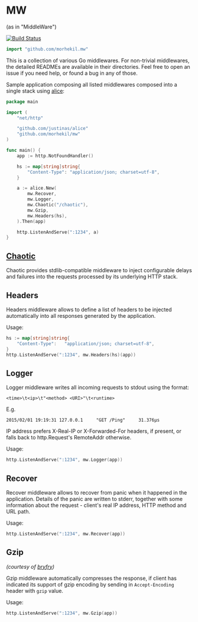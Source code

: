# MW
(as in "MiddleWare")

[![Build Status](https://travis-ci.org/morhekil/mw.svg?branch=master)](https://travis-ci.org/morhekil/mw)

```go
import "github.com/morhekil.mw"
```

This is a collection of various Go middlewares.  For non-trivial
middlewares, the detailed READMEs are available in their
directories. Feel free to open an issue if you need help, or found a
bug in any of those.

Sample application composing all listed middlewares composed into a
single stack using [alice](https://github.com/justinas/alice):

```go
package main

import (
	"net/http"

	"github.com/justinas/alice"
	"github.com/morhekil/mw"
)

func main() {
	app := http.NotFoundHandler()

	hs := map[string]string{
		"Content-Type": "application/json; charset=utf-8",
	}

	a := alice.New(
		mw.Recover,
		mw.Logger,
		mw.Chaotic("/chaotic"),
		mw.Gzip,
		mw.Headers(hs),
	).Then(app)

	http.ListenAndServe(":1234", a)
}
```

## [Chaotic](https://github.com/morhekil/mw/tree/master/chaotic#chaotic)

Chaotic provides stdlib-compatible middleware to inject configurable
delays and failures into the requests processed by its underlying HTTP stack.

## Headers

Headers middleware allows to define a list of headers to be injected
automatically into all responses generated by the application.

Usage:

```go
hs := map[string]string{
    "Content-Type":   "application/json; charset=utf-8",
}
http.ListenAndServe(":1234", mw.Headers(hs)(app))
```

## Logger

Logger middleware writes all incoming requests to stdout using the
format:

`<time>\t<ip>\t"<method> <URI>"\t<runtime>`

E.g.

`2015/02/01 19:19:31 127.0.0.1     "GET /Ping"     31.376µs`

IP address prefers X-Real-IP or X-Forwarded-For headers, if present,
or falls back to http.Request's RemoteAddr otherwise.

Usage:

```go
http.ListenAndServe(":1234", mw.Logger(app))
```

## Recover

Recover middleware allows to recover from panic when it happened in
the application. Details of the panic are written to stderr,
together with some information about the request - client's real IP
address, HTTP method and URL path.

Usage:

```go
http.ListenAndServe(":1234", mw.Recover(app))
```

## Gzip

_(courtesy of [bryfry](https://github.com/bryfry))_

Gzip middleware automatically compresses the response, if client
has indicated its support of gzip encoding by sending in `Accept-Encoding`
header with `gzip` value.

Usage:

```go
http.ListenAndServe(":1234", mw.Gzip(app))
```
